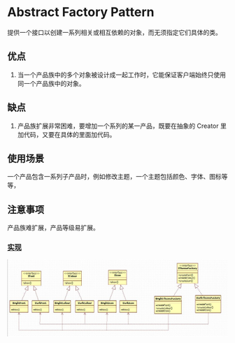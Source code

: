 # Abstract Factory Pattern

提供一个接口以创建一系列相关或相互依赖的对象，而无须指定它们具体的类。

## 优点

1. 当一个产品族中的多个对象被设计成一起工作时，它能保证客户端始终只使用同一个产品族中的对象。

## 缺点

1. 产品族扩展非常困难，要增加一个系列的某一产品，既要在抽象的 Creator 里加代码，又要在具体的里面加代码。

## 使用场景

一个产品包含一系列子产品时，例如修改主题，一个主题包括颜色、字体、图标等等，

## 注意事项

产品族难扩展，产品等级易扩展。


### [实现](https://github.com/shiyangqin/Qinsy/tree/master/Design_Patterns/Abstract_Factory_Pattern)

<img src="img/AbstractFactoryPattern.jpg" width=1000 />

